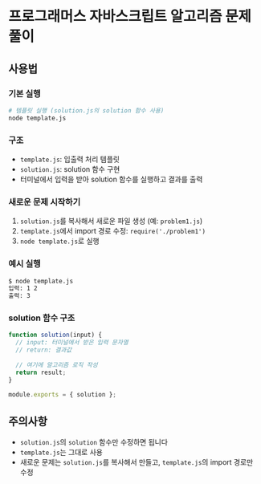 # 프로그래머스 자바스크립트 알고리즘 문제 풀이

## 사용법

### 기본 실행
```bash
# 템플릿 실행 (solution.js의 solution 함수 사용)
node template.js
```

### 구조
- `template.js`: 입출력 처리 템플릿
- `solution.js`: solution 함수 구현
- 터미널에서 입력을 받아 solution 함수를 실행하고 결과를 출력

### 새로운 문제 시작하기
1. `solution.js`를 복사해서 새로운 파일 생성 (예: `problem1.js`)
2. `template.js`에서 import 경로 수정: `require('./problem1')`
3. `node template.js`로 실행

### 예시 실행
```bash
$ node template.js
입력: 1 2
출력: 3
```

### solution 함수 구조
```javascript
function solution(input) {
  // input: 터미널에서 받은 입력 문자열
  // return: 결과값
  
  // 여기에 알고리즘 로직 작성
  return result;
}

module.exports = { solution };
```

## 주의사항
- `solution.js`의 `solution` 함수만 수정하면 됩니다
- `template.js`는 그대로 사용
- 새로운 문제는 `solution.js`를 복사해서 만들고, `template.js`의 import 경로만 수정
